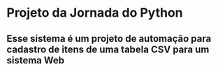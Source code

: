 <h1>Projeto da Jornada do Python</h1>
<h2>Esse sistema é um projeto de automação para cadastro de itens de uma tabela CSV para um sistema Web</h2>
